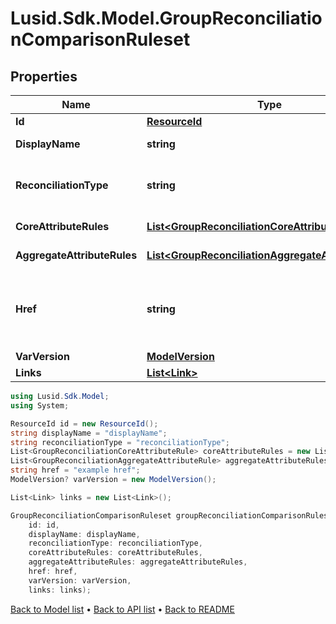 # Lusid.Sdk.Model.GroupReconciliationComparisonRuleset

## Properties

Name | Type | Description | Notes
------------ | ------------- | ------------- | -------------
**Id** | [**ResourceId**](ResourceId.md) |  | 
**DisplayName** | **string** | The name of the ruleset | 
**ReconciliationType** | **string** | The type of reconciliation to perform. \&quot;Holding\&quot; | \&quot;Transaction\&quot; | \&quot;Valuation\&quot; | 
**CoreAttributeRules** | [**List&lt;GroupReconciliationCoreAttributeRule&gt;**](GroupReconciliationCoreAttributeRule.md) | The core comparison rules | 
**AggregateAttributeRules** | [**List&lt;GroupReconciliationAggregateAttributeRule&gt;**](GroupReconciliationAggregateAttributeRule.md) | The aggregate comparison rules | 
**Href** | **string** | The specific Uniform Resource Identifier (URI) for this resource at the requested effective and asAt datetime. | [optional] 
**VarVersion** | [**ModelVersion**](ModelVersion.md) |  | [optional] 
**Links** | [**List&lt;Link&gt;**](Link.md) |  | [optional] 

```csharp
using Lusid.Sdk.Model;
using System;

ResourceId id = new ResourceId();
string displayName = "displayName";
string reconciliationType = "reconciliationType";
List<GroupReconciliationCoreAttributeRule> coreAttributeRules = new List<GroupReconciliationCoreAttributeRule>();
List<GroupReconciliationAggregateAttributeRule> aggregateAttributeRules = new List<GroupReconciliationAggregateAttributeRule>();
string href = "example href";
ModelVersion? varVersion = new ModelVersion();

List<Link> links = new List<Link>();

GroupReconciliationComparisonRuleset groupReconciliationComparisonRulesetInstance = new GroupReconciliationComparisonRuleset(
    id: id,
    displayName: displayName,
    reconciliationType: reconciliationType,
    coreAttributeRules: coreAttributeRules,
    aggregateAttributeRules: aggregateAttributeRules,
    href: href,
    varVersion: varVersion,
    links: links);
```

[Back to Model list](../README.md#documentation-for-models) &#8226; [Back to API list](../README.md#documentation-for-api-endpoints) &#8226; [Back to README](../README.md)

